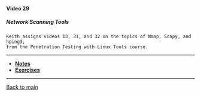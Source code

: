 #### Video 29

##### Network Scanning Tools

```
Keith assigns videos 13, 31, and 32 on the topics of Nmap, Scapy, and hping3,
from the Penetration Testing with Linux Tools course.
```

---

- **[Notes](notes.md)**
- **[Exercises](exercises.md)**

---

[Back to main](https://github.com/rot0xd/CBTNuggets/blob/master/CEHv9/README.md)

